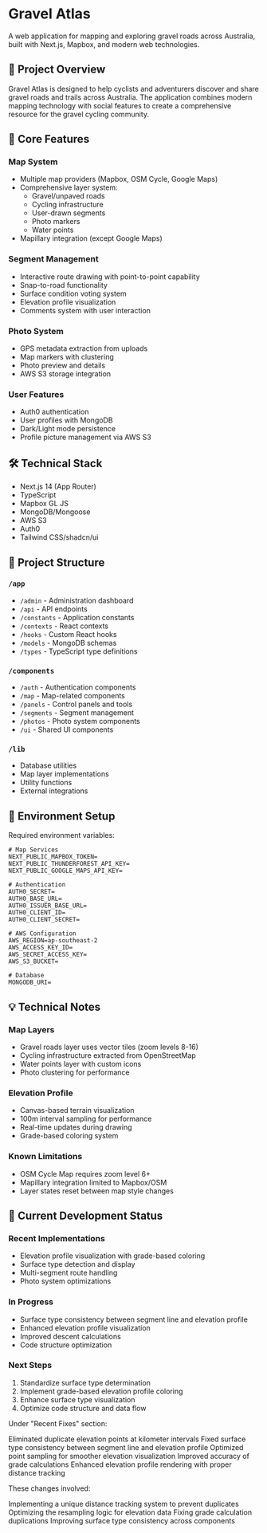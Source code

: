 # Gravel Atlas

A web application for mapping and exploring gravel roads across Australia, built with Next.js, Mapbox, and modern web technologies.

## 🎯 Project Overview

Gravel Atlas is designed to help cyclists and adventurers discover and share gravel roads and trails across Australia. The application combines modern mapping technology with social features to create a comprehensive resource for the gravel cycling community.

## 🔑 Core Features

### Map System
- Multiple map providers (Mapbox, OSM Cycle, Google Maps)
- Comprehensive layer system:
  - Gravel/unpaved roads
  - Cycling infrastructure
  - User-drawn segments
  - Photo markers
  - Water points
- Mapillary integration (except Google Maps)

### Segment Management
- Interactive route drawing with point-to-point capability
- Snap-to-road functionality
- Surface condition voting system
- Elevation profile visualization
- Comments system with user interaction

### Photo System
- GPS metadata extraction from uploads
- Map markers with clustering
- Photo preview and details
- AWS S3 storage integration

### User Features
- Auth0 authentication
- User profiles with MongoDB
- Dark/Light mode persistence
- Profile picture management via AWS S3

## 🛠 Technical Stack

- Next.js 14 (App Router)
- TypeScript
- Mapbox GL JS
- MongoDB/Mongoose
- AWS S3
- Auth0
- Tailwind CSS/shadcn/ui

## 📁 Project Structure

### `/app`
- `/admin` - Administration dashboard
- `/api` - API endpoints
- `/constants` - Application constants
- `/contexts` - React contexts
- `/hooks` - Custom React hooks
- `/models` - MongoDB schemas
- `/types` - TypeScript type definitions

### `/components`
- `/auth` - Authentication components
- `/map` - Map-related components
- `/panels` - Control panels and tools
- `/segments` - Segment management
- `/photos` - Photo system components
- `/ui` - Shared UI components

### `/lib`
- Database utilities
- Map layer implementations
- Utility functions
- External integrations

## 🔧 Environment Setup

Required environment variables:
```env
# Map Services
NEXT_PUBLIC_MAPBOX_TOKEN=
NEXT_PUBLIC_THUNDERFOREST_API_KEY=
NEXT_PUBLIC_GOOGLE_MAPS_API_KEY=

# Authentication
AUTH0_SECRET=
AUTH0_BASE_URL=
AUTH0_ISSUER_BASE_URL=
AUTH0_CLIENT_ID=
AUTH0_CLIENT_SECRET=

# AWS Configuration
AWS_REGION=ap-southeast-2
AWS_ACCESS_KEY_ID=
AWS_SECRET_ACCESS_KEY=
AWS_S3_BUCKET=

# Database
MONGODB_URI=
```

## 💡 Technical Notes

### Map Layers
- Gravel roads layer uses vector tiles (zoom levels 8-16)
- Cycling infrastructure extracted from OpenStreetMap
- Water points layer with custom icons
- Photo clustering for performance

### Elevation Profile
- Canvas-based terrain visualization
- 100m interval sampling for performance
- Real-time updates during drawing
- Grade-based coloring system

### Known Limitations
- OSM Cycle Map requires zoom level 6+
- Mapillary integration limited to Mapbox/OSM
- Layer states reset between map style changes

## 🔄 Current Development Status

### Recent Implementations
- Elevation profile visualization with grade-based coloring
- Surface type detection and display
- Multi-segment route handling
- Photo system optimizations

### In Progress
- Surface type consistency between segment line and elevation profile
- Enhanced elevation profile visualization
- Improved descent calculations
- Code structure optimization

### Next Steps
1. Standardize surface type determination
2. Implement grade-based elevation profile coloring
3. Enhance surface type visualization
4. Optimize code structure and data flow

Under "Recent Fixes" section:

Eliminated duplicate elevation points at kilometer intervals
Fixed surface type consistency between segment line and elevation profile
Optimized point sampling for smoother elevation visualization
Improved accuracy of grade calculations
Enhanced elevation profile rendering with proper distance tracking

These changes involved:

Implementing a unique distance tracking system to prevent duplicates
Optimizing the resampling logic for elevation data
Fixing grade calculation duplications
Improving surface type consistency across components